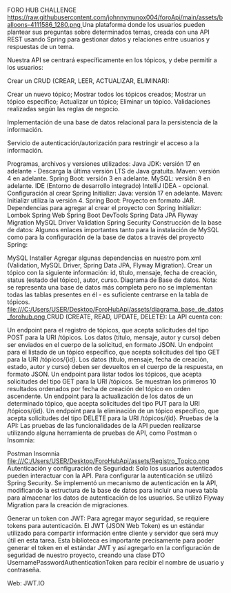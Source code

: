 FORO HUB CHALLENGE
[https://raw.githubusercontent.com/johnnymunox004/foroApi/main/assets/balloons-4111586_1280.png
](https://raw.githubusercontent.com/johnnymunox004/foroApi/main/assets/balloons-4111586_1280.png)Una plataforma donde los usuarios pueden plantear sus preguntas sobre determinados temas, creada con una API REST usando Spring para gestionar datos y relaciones entre usuarios y respuestas de un tema.

Nuestra API se centrará específicamente en los tópicos, y debe permitir a los usuarios:

Crear un CRUD (CREAR, LEER, ACTUALIZAR, ELIMINAR):

Crear un nuevo tópico;
Mostrar todos los tópicos creados;
Mostrar un tópico específico;
Actualizar un tópico;
Eliminar un tópico.
Validaciones realizadas según las reglas de negocio.

Implementación de una base de datos relacional para la persistencia de la información.

Servicio de autenticación/autorización para restringir el acceso a la información.

Programas, archivos y versiones utilizados:
Java JDK: versión 17 en adelante - Descarga la última versión LTS de Java gratuita.
Maven: versión 4 en adelante.
Spring Boot: versión 3 en adelante.
MySQL: versión 8 en adelante.
IDE (Entorno de desarrollo integrado) IntelliJ IDEA - opcional.
Configuración al crear Spring Initializr:
Java: versión 17 en adelante.
Maven: Initializr utiliza la versión 4.
Spring Boot: Proyecto en formato JAR.
Dependencias para agregar al crear el proyecto con Spring Initializr:
Lombok
Spring Web
Spring Boot DevTools
Spring Data JPA
Flyway Migration
MySQL Driver
Validation
Spring Security
Construcción de la base de datos:
Algunos enlaces importantes tanto para la instalación de MySQL como para la configuración de la base de datos a través del proyecto Spring:

MySQL Installer
Agregar algunas dependencias en nuestro pom.xml (Validation, MySQL Driver, Spring Data JPA, Flyway Migration).
Crear un tópico con la siguiente información: id, título, mensaje, fecha de creación, status (estado del tópico), autor, curso.
Diagrama de Base de datos. Nota: se representa una base de datos más completa pero no se implementan todas las tablas presentes en él - es suficiente centrarse en la tabla de tópicos.
[file:///C:/Users/USER/Desktop/ForoHubApi/assets/diagrama_base_de_datos_forohub.png
](https://raw.githubusercontent.com/johnnymunox004/foroApi/main/assets/diagrama_base_de_datos_forohub.png)
CRUD (CREATE, READ, UPDATE, DELETE):
La API cuenta con:

Un endpoint para el registro de tópicos, que acepta solicitudes del tipo POST para la URI /tópicos. Los datos (título, mensaje, autor y curso) deben ser enviados en el cuerpo de la solicitud, en formato JSON.
Un endpoint para el listado de un tópico específico, que acepta solicitudes del tipo GET para la URI /tópicos/{id}. Los datos (título, mensaje, fecha de creación, estado, autor y curso) deben ser devueltos en el cuerpo de la respuesta, en formato JSON.
Un endpoint para listar todos los tópicos, que acepta solicitudes del tipo GET para la URI /tópicos. Se muestran los primeros 10 resultados ordenados por fecha de creación del tópico en orden ascendente.
Un endpoint para la actualización de los datos de un determinado tópico, que acepta solicitudes del tipo PUT para la URI /tópicos/{id}.
Un endpoint para la eliminación de un tópico específico, que acepta solicitudes del tipo DELETE para la URI /tópicos/{id}.
Pruebas de la API:
Las pruebas de las funcionalidades de la API pueden realizarse utilizando alguna herramienta de pruebas de API, como Postman o Insomnia:

Postman
Insomnia
[file:///C:/Users/USER/Desktop/ForoHubApi/assets/Registro_Topico.png
](https://raw.githubusercontent.com/johnnymunox004/foroApi/main/assets/Registro_Topico.png)
Autenticación y configuración de Seguridad:
Solo los usuarios autenticados pueden interactuar con la API. Para configurar la autenticación se utilizó Spring Security. Se implementó un mecanismo de autenticación en la API, modificando la estructura de la base de datos para incluir una nueva tabla para almacenar los datos de autenticación de los usuarios. Se utilizó Flyway Migration para la creación de migraciones.

Generar un token con JWT:
Para agregar mayor seguridad, se requiere tokens para autenticación. El JWT (JSON Web Token) es un estándar utilizado para compartir información entre cliente y servidor que será muy útil en esta tarea. Esta biblioteca es importante precisamente para poder generar el token en el estándar JWT y así agregarlo en la configuración de seguridad de nuestro proyecto, creando una clase DTO UsernamePasswordAuthenticationToken para recibir el nombre de usuario y contraseña.

Web: JWT.IO
